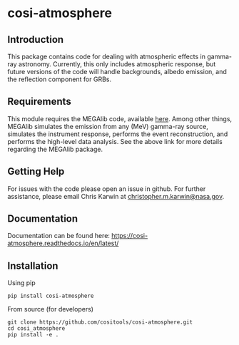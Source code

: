 # cosi-atmosphere

## Introduction  <br />
This package contains code for dealing with atmospheric effects in gamma-ray astronomy. Currently, this only includes atmospheric response, but future versions of the code will handle backgrounds, albedo emission, and the reflection component for GRBs. 

## Requirements <br />
This module requires the MEGAlib code, available [here](http://megalibtoolkit.com/home.html). Among other things, MEGAlib simulates the emission from any (MeV) gamma-ray source, simulates the instrument response, performs the event reconstruction, and performs the high-level data analysis. See the above link for more details regarding the MEGAlib package.   

## Getting Help
For issues with the code please open an issue in github. For further assistance, please email Chris Karwin at christopher.m.karwin@nasa.gov.

## Documentation
Documentation can be found here: https://cosi-atmosphere.readthedocs.io/en/latest/

## Installation
Using pip 
```
pip install cosi-atmosphere
```
From source (for developers)
```
git clone https://github.com/cositools/cosi-atmosphere.git
cd cosi_atmosphere
pip install -e .
```
